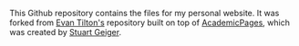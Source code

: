 This Github repository contains the files for my personal website.  It was forked from [Evan Tilton's](https://github.com/emtilt/emtilt.github.io) repository built on top of [AcademicPages](https://github.com/academicpages/academicpages.github.io), which was created by [Stuart Geiger](https://github.com/staeiou).
